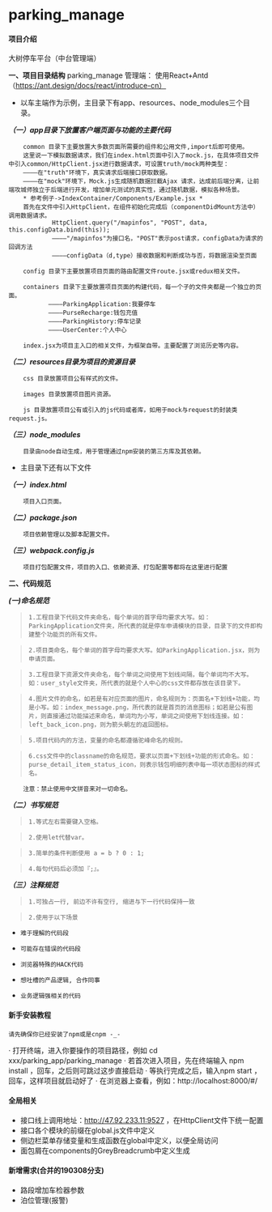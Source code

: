 # parking_manage

#### 项目介绍
大树停车平台（中台管理端）

**一、项目目录结构**
 parking_manage 管理端： 使用React+Antd（https://ant.design/docs/react/introduce-cn）

 - 以车主端作为示例，主目录下有app、resources、node_modules三个目录。


 **_（一）app目录下放置客户端页面与功能的主要代码_**

```
    common 目录下主要放置大多数页面所需要的组件和公用文件,import后即可使用。
    这里说一下模拟数据请求，我们在index.html页面中引入了mock.js，在具体项目文件中引入common/HttpClient.jsx进行数据请求，可设置truth/mock两种类型：
    ————在"truth"环境下，真实请求后端接口获取数据。
    ————在"mock"环境下，Mock.js生成随机数据拦截Ajax 请求，达成前后端分离，让前端攻城师独立于后端进行开发，增加单元测试的真实性，通过随机数据，模拟各种场景。
    * 参考例子->IndexContainer/Components/Example.jsx *
    首先在文件中引入HttpClient，在组件初始化完成后（componentDidMount方法中）调用数据请求。
            HttpClient.query("/mapinfos", "POST", data, this.configData.bind(this));
            ————"/mapinfos"为接口名，"POST"表示post请求，configData为请求的回调方法
            ————configData（d,type）接收数据和判断成功与否，将数据渲染至页面
```
```
    config 目录下主要放置项目页面的路由配置文件route.jsx或redux相关文件。
```
```
    containers 目录下主要放置项目页面的构建代码，每一个子的文件夹都是一个独立的页面。
           ————ParkingApplication:我要停车
           ————PurseRecharge:钱包充值
           ————ParkingHistory:停车记录
           ————UserCenter:个人中心

```

```
    index.jsx为项目主入口的相关文件，为框架自带。主要配置了浏览历史等内容。
```


 **_（二）resources目录为项目的资源目录_**

```
    css 目录放置项目公有样式的文件。
```
```
    images 目录放置项目图片资源。
```
```
    js 目录放置项目公有或引入的js代码或者库，如用于mock与request的封装类request.js。
```

 **_（三）node_modules_**

```
    目录由node自动生成，用于管理通过npm安装的第三方库及其依赖。
```

- 主目录下还有以下文件

 **_（一）index.html_**

```
    项目入口页面。
```

 **_（二）package.json_**

```
    项目依赖管理以及脚本配置文件。
```

 **_（三）webpack.config.js_**

```
    项目打包配置文件，项目的入口、依赖资源、打包配置等都将在这里进行配置
```
**二、代码规范**

   **_(一)命名规范_**

>     1.工程目录下代码文件夹命名，每个单词的首字母均要求大写。如：ParkingApplication文件夹，所代表的就是停车申请模块的目录，目录下的文件即构建整个功能页的所有文件。

>     2.项目类命名，每个单词的首字母均要求大写。如ParkingApplication.jsx，则为申请页面。

>     3.工程目录下资源文件夹命名，每个单词之间使用下划线间隔，每个单词均不大写。如：user_style文件夹，所代表的就是个人中心的css文件都存放在该目录下。

>     4.图片文件的命名，如若是有对应页面的图片，命名规则为：页面名+下划线+功能，均是小写。如：index_message.png，所代表的就是首页的消息图标；如若是公有图片，则直接通过功能描述来命名，单词均为小写，单词之间使用下划线连接。如：left_back_icon.png，则为箭头朝左的返回图标。

>     5.项目代码内的方法，变量的命名都遵循驼峰命名的规则。

>     6.css文件中的classname的命名规范，要求以页面+下划线+功能的形式命名。如：purse_detail_item_status_icon，则表示钱包明细列表中每一项状态图标的样式名。

```
    注意：禁止使用中文拼音来对一切命名。
```

  **_（二）书写规范_**

>     1.等式左右需要键入空格。

>     2.使用let代替var。

>     3.简单的条件判断使用 a = b ? 0 : 1;

>     4.每句代码后必须加『;』。

  **_（三）注释规范_**

>     1.可独占一行, 前边不许有空行, 缩进与下一行代码保持一致

>     2.使用于以下场景

  -     难于理解的代码段

  -     可能存在错误的代码段

  -     浏览器特殊的HACK代码

  -     想吐槽的产品逻辑, 合作同事

  -     业务逻辑强相关的代码

#### 新手安装教程
    请先确保你已经安装了npm或是cnpm -_-
  ·    打开终端，进入你要操作的项目路径，例如 cd xxx/parking_app/parking_manage
  ·    若首次进入项目，先在终端输入 npm install ，回车，之后则可跳过这步直接启动
  ·    等执行完成之后，输入npm start ，回车，这样项目就启动好了
  ·    在浏览器上查看，例如：http://localhost:8000/#/
#### 全局相关
- 接口线上调用地址：http://47.92.233.11:9527 ，在HttpClient文件下统一配置
- 接口各个模块的前缀在global.js文件中定义
- 侧边栏菜单存储变量和生成函数在global中定义，以便全局访问
- 面包屑在components的GreyBreadcrumb中定义生成


#### 新增需求(合并的190308分支)
- 路段增加车检器参数
- 泊位管理(报警)
